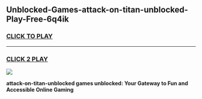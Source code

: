 
## Unblocked-Games-attack-on-titan-unblocked-Play-Free-6q4ik
<h3>
<a href="https://premium76.site?title=attack-on-titan-unblocked&ref=12A">CLICK TO PLAY</a></h3>
<hr>

<h3>
<a href="https://premium76.site?title=attack-on-titan-unblocked&ref=12A">CLICK 2 PLAY</a>
  
</h3>

<a href="https://premium76.site?title=attack-on-titan-unblocked&ref=12A"><img src="https://clearcache.store/games.png"></a>


**attack-on-titan-unblocked games unblocked: Your Gateway to Fun and Accessible Online Gaming**
